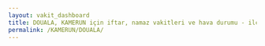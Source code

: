 ```yaml
---
layout: vakit_dashboard
title: DOUALA, KAMERUN için iftar, namaz vakitleri ve hava durumu - ilçe/eyalet seç
permalink: /KAMERUN/DOUALA/
---
```


<script type="text/javascript">
  var GLOBAL_COUNTRY = 'KAMERUN';
  var GLOBAL_CITY = 'DOUALA';
  var GLOBAL_STATE = '';
  var lat = 72;
  var lon = 21;
</script>
